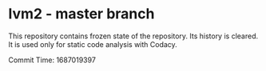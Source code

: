 # lvm2 - master branch

This repository contains frozen state of the repository.
Its history is cleared. It is used only for static code
analysis with Codacy.

Commit Time: 1687019397